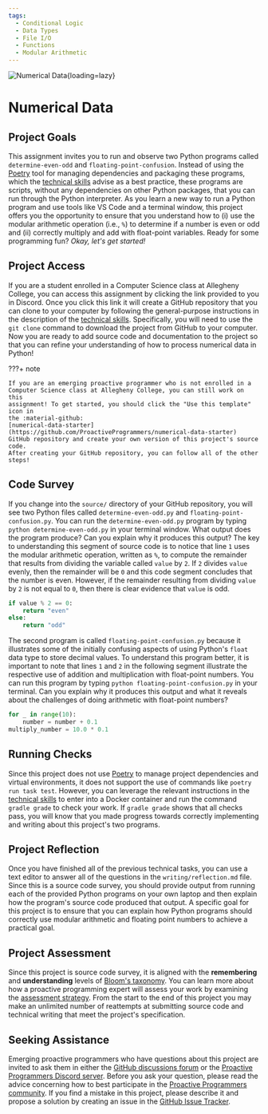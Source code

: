 ```yaml
---
tags:
  - Conditional Logic
  - Data Types
  - File I/O
  - Functions
  - Modular Arithmetic
---
```



![Numerical Data](/img/Pro-Data-Abstraction-Numerical-Data.svg){loading=lazy}

# Numerical Data

## Project Goals

This assignment invites you to run and observe two Python programs called
`determine-even-odd` and `floating-point-confusion`. Instead of using the
[Poetry](https://python-poetry.org/) tool for managing dependencies and
packaging these programs, which the [technical
skills](/proactive-skills/introduction-proactive-skills/) advise as a best
practice, these programs are scripts, without any dependencies on other Python
packages, that you can run through the Python interpreter. As you learn a new
way to run a Python program and use tools like VS Code and a terminal window,
this project offers you the opportunity to ensure that you understand how to (i)
use the modular arithmetic operation (i.e., `%`) to determine if a number is
even or odd and (ii) correctly multiply and add with float-point variables.
Ready for some programming fun? *Okay, let's get started!*

## Project Access

If you are a student enrolled in a Computer Science class at Allegheny College,
you can access this assignment by clicking the link provided to you in Discord.
Once you click this link it will create a GitHub repository that you can clone
to your computer by following the general-purpose instructions in the
description of the [technical
skills](/proactive-skills/introduction-proactive-skills/). Specifically, you
will need to use the `git clone` command to download the project from GitHub to
your computer. Now you are ready to add source code and documentation to the
project so that you can refine your understanding of how to process numerical
data in Python!

???+ note

    If you are an emerging proactive programmer who is not enrolled in a
    Computer Science class at Allegheny College, you can still work on this
    assignment! To get started, you should click the "Use this template" icon in
    the :material-github:
    [numerical-data-starter](https://github.com/ProactiveProgrammers/numerical-data-starter)
    GitHub repository and create your own version of this project's source code.
    After creating your GitHub repository, you can follow all of the other
    steps!

## Code Survey

If you change into the `source/` directory of your GitHub repository, you will
see two Python files called `determine-even-odd.py` and
`floating-point-confusion.py`. You can run the `determine-even-odd.py` program
by typing `python determine-even-odd.py` in your terminal window. What output
does the program produce? Can you explain why it produces this output? The key
to understanding this segment of source code is to notice that line `1` uses the
modular arithmetic operation, written as `%`, to compute the remainder that
results from dividing the variable called `value` by `2`. If `2` divides `value`
evenly, then the remainder will be `0` and this code segment concludes that the
number is even. However, if the remainder resulting from dividing `value` by `2`
is not equal to `0`, then there is clear evidence that `value` is odd.

```python linenums="1"
if value % 2 == 0:
    return "even"
else:
    return "odd"
```

The second program is called `floating-point-confusion.py` because it
illustrates some of the initially confusing aspects of using Python's `float`
data type to store decimal values. To understand this program better, it is
important to note that lines `1` and `2` in the following segment illustrate the
respective use of addition and multiplication with float-point numbers. You can
run this program by typing `python floating-point-confusion.py` in your
terminal. Can you explain why it produces this output and what it reveals about
the challenges of doing arithmetic with float-point numbers?

```python linenums="1"
for _ in range(10):
    number = number + 0.1
multiply_number = 10.0 * 0.1
```

## Running Checks

Since this project does not use [Poetry](https://python-poetry.org/) to manage
project dependencies and virtual environments, it does not support the use of
commands like `poetry run task test`. However, you can leverage the relevant
instructions in the [technical
skills](/proactive-skills/introduction-proactive-skills/) to enter into a Docker
container and run the command `gradle grade` to check your work. If `gradle
grade` shows that all checks pass, you will know that you made progress towards
correctly implementing and writing about this project's two programs.

## Project Reflection

Once you have finished all of the previous technical tasks, you can use a text
editor to answer all of the questions in the `writing/reflection.md` file. Since
this is a source code survey, you should provide output from running each of the
provided Python programs on your own laptop and then explain how the program's
source code produced that output. A specific goal for this project is to ensure
that you can explain how Python programs should correctly use modular arithmetic
and floating point numbers to achieve a practical goal.

## Project Assessment

Since this project is source code survey, it is aligned with the **remembering**
and **understanding** levels of [Bloom's
taxonomy](proactive-learning/blooms-taxonomy/). You can learn more about how a
proactive programming expert will assess your work by examining the [assessment
strategy](/proactive-learning/assessment-strategy/). From the start to the end
of this project you may make an unlimited number of reattempts at submitting
source code and technical writing that meet the project's specification.

## Seeking Assistance

Emerging proactive programmers who have questions about this project are invited
to ask them in either the [GitHub discussions
forum](https://github.com/ProactiveProgrammers/www.proactiveprogrammers.com/discussions)
or the [Proactive Programmers Discord server](https://discord.gg/kjah8MFYbR).
Before you ask your question, please read the advice concerning how to best
participate in the [Proactive Programmers
community](https://proactiveprogrammers.com/proactive-community/community-connections/).
If you find a mistake in this project, please describe it and propose a solution
by creating an issue in the [GitHub Issue
Tracker](https://github.com/ProactiveProgrammers/www.proactiveprogrammers.com/issues).
